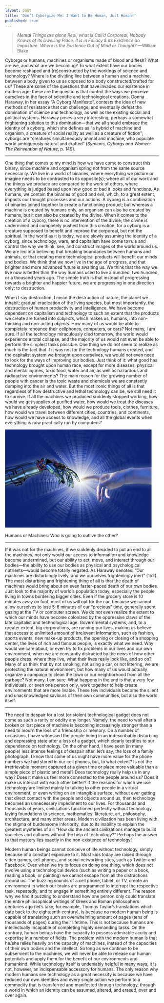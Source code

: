 ```yaml
---
layout: post
title: 'Don’t Cyborgize Me: I Want to Be Human, Just Human!'
published: true
---
```


> *Mental Things are alone Real; what is Call’d Corporeal, Nobody Knows
> of its Dwelling Place: it is in Fallacy & its Existence an Imposture.
> Where is the Existence Out of Mind or Thought?* —William Blake

<span class="versal c9">C</span>yborgs or humans, machines or organisms
made of blood and flesh? What are we, and what are we becoming? To what
extent have our bodies become reshaped and (re)constructed by the
workings of science and technology? Where is the dividing line between a
human and a machine, between a body given to us as opposed to a body
constructed/crafted for us? These are some of the questions that have
invaded our existence in modern age; these are the questions that
control the ways we perceive ourselves in the face of scientific and
technological creations. Donna Haraway, in her essay “A Cyborg
Manifesto”, contests the idea of new methods of resistance that can
challenge, and eventually defeat the domination of science and
technology, as well as the existing social and political systems.
Haraway poses a very interesting, perhaps a somewhat frightening
solution to this domination—that we all should embrace the identity of a
cyborg, which she defines as “a hybrid of machine and organism, a
creature of social reality as well as a creature of fiction”; cyborgs
are “creatures simultaneously animal and machine, who populate world
ambiguously natural and crafted” (*Symians, Cyborgs and Women: The
Reinvention of Nature*, p. 149). 

*****
One thing that comes to my mind is how we have come to construct this binary, since machine and organism spring not from the same source necessarily. We live in a world of binaries,
where everything we picture or imagine needs to be contrasted to its
opposite(s); where all of our work and the things we produce are
compared to the work of others, where everything is judged based upon
how good or bad it looks and functions. As humans, we contain the
binaries of good and evil, which, to a great extent, impacts our thought
processes and our actions. A cyborg is a combination of binaries joined
together to create a functioning product; but whereas a machine is
created by humans only, an organism can also be created by humans, but
it can also be created by the divine. When it comes to the creation of a
cyborg, there is no intervention of the divine; the divine is undermined
and completely pushed from this creation, for a cyborg is a creature
supposed to benefit and improve the corporeal, but not the spiritual. In
the world as it is today, we are slowly assuming the identity of a
cyborg, since technology, wars, and capitalism have come to rule and
control the way we think, see, and construct images of the world around
us. We are led into believing that breaking boundaries between humans and
animals, or that creating more technological products will benefit our
minds and bodies. We think that we now live in the age of progress, and
that brighter and more advanced future is awaiting us. We think that the
way we live now is better than the way humans used to live a hundred,
two hundred, or a thousand years ago. The simple truth is that instead
of progressing towards a brighter and happier future, we are progressing
in one direction only: to destruction.

When I say destruction, I mean the destruction of nature, the planet we
inhabit; gradual eradication of the living species, but most importantly,
the destruction of human productivity and intelligence. We have become
dependent on capitalism and technology to such an extent that the
products we create are turned into *subjects*, which makes us, humans,
into non-thinking and non-acting *objects*. How many of us would be able
to completely renounce their cellphones, computers, or cars? Not many, I
am sure. If all the technology miraculously died tomorrow, the world
would experience a total collapse, and the majority of us would not even
be able to perform the simplest tasks possible. One thing we do not seem
to realize as much is the fact that if it was not for the technology
humans created, and the capitalist system we brought upon ourselves, we
would not even need to look for the ways of improving our bodies. Just
think of it: what good has technology brought upon human race, except
for more diseases, physical and mental injuries, toxic food, water and air,
as well as hazardous and radioactive environments? The main reason for the
growing number of people with cancer is the toxic waste and chemicals we
are constantly dumping into the air and water. But the most ironic things of
all is that regardless of how destructive and lethal technology can be,
we still need it to survive. If all the machines we produced suddenly
stopped working, how would we get supplies of purified water, how would
we treat the diseases we have already developed, how would we produce
tools, clothes, furniture, how would we travel between different cities,
countries, and continents, how would we have access to knowledge, and
all the global events when everything is now practically run by computers?

![machines-humans.png](../img/machines-humans.png)

Humans or Machines: Who is going to outlive the other?

*****
If it was not for the machines, if we suddenly decided to put an end to
all the machines, not only would our access to information and knowledge
become undermined, but our ability to act, move, and interact through
our bodies—the ability to use our bodies as physical and psychological
nutrients—would become totally negated. As Haraway denotes: “Our
machines are disturbingly lively, and we ourselves frighteningly inert”
(152). The most disturbing and frightening thing of all is that the
death of machines would bring about an even faster-paced death of our
own bodies. Just look to the majority of world’s population today,
especially the people living in towns bordering bigger cities. Even if
the grocery store is 10 minutes away on foot, most of us will opt for
the car, because we cannot allow ourselves to lose 5-6 minutes of our
“precious” time, generally spent gazing at the TV or computer screen. We
do not even realize the extent to which our minds have become colonized
by the oppressive claws of the late capitalist and technological age.
Governmental systems, and, to a greater extent, big corporations, are
running our lives, making us believe that access to unlimited amount of
irrelevant information, such as fashion, sports events, new make-up
products, the opening or closing of a shopping center, the lives of rich
and famous people, is exactly what we need. Why would we care about, or
even try to fix problems in our lives and our own environment, when we
are constantly distracted by the news of how other people dress, where
they live, what their lives really look like, and so on? Many of us
think that by not smoking, not using a car, or not littering, we are
protecting the natural environment, but how many of us would actually
organize a campaign to clean the town or our neighborhood from all the
garbage? Not many, I am sure. What happens in the end is that a very few
individuals, or even one person only, work together to help create
environments that are more livable. These few individuals become the silent and unacknowledged saviours of their own communities, but also the world itself.

*****
The need to despair for a lost (or stolen) technological gadget does not
come as such a rarity or oddity any longer. Namely, the need to wail
after a broken or lost piece of machine is becoming increasingly
stronger than a need to mourn the loss of a friendship or memory. On a
number of occasions, I have witnessed the people being in an
indescribably disturbing and depressing state after a loss of a gadget,
which clearly testifies to our dependence on technology. On the other
hand, I have seen (in many people) less intense feelings of despair
after, let’s say, the loss of a family photograph. I know that some of
us might have more value for the phone numbers we had stored in our cell
phones, but, to what extent? Is not the irretrievable moment captured at
a given time or place more valuable than a simple piece of plastic and
metal? Does technology really help us in any way? Does it make us feel
more connected to the people around us? Does it make us interact with
each other better? If the reasons for which we use technology are
limited mainly to talking to other people in a virtual environment, or
even writing on an intangible surface, without ever getting that direct
contact with the people and objects around us, then technology becomes
an unnecessary impediment to our lives. For thousands and thousands of
years, civilizations functioned perfectly without technology, laying
foundations to science, mathematics, literature, art, philosophy,
architecture, and many other areas. Modern civilization has been living
with the stigma of burdensome inferiority, due to its inability to
explain the greatest mysteries of all: “How did the ancient
civilizations manage to build societies and cultures without the help of
technology?” Perhaps the answer to that mystery lies exactly in the
non-existence of technology!

Modern human beings cannot conceive of life without technology, simply
because of a constant exposure to it. Most kids today are raised through
video games, cell phones, and social networking sites, such as Twitter
and Facebook. Even when we try to focus on doing one thing, which does
not involve using a technological device (such as writing a paper or a
book, reading a book, or painting) we cannot escape from all the
distractions around us. The buzzing sounds of a cell phone, tablet, or
TV, create an environment in which our brains are programmed to
interrupt the respective task, repeatedly, and to engage in something
entirely different. The reason why we find it puzzling to understand how
one person only could translate the entire philosophical writings of
Greek and Roman philosophers centuries ago (let’s take, for example,
Thomas Taylor’s translations which date back to the eighteenth century),
is because no modern human being is capable of translating such an
overwhelming amount of pages (tens of thousands of pages) during their
lifetime. This is not because humans are intellectually incapable of
completing highly demanding tasks. On the contrary, human beings have
the capacity to possess admirable acuity and expertise in a number of
fields. The problem with the modern human is that he/she relies heavily
on the capacity of machines, instead of the capacities of their own
bodies and the intellect. So long as we continue to be subservient to
the machines, we will never be able to release our human potentials and
apply them for the benefit of our environments and humankind. While
technology itself is undeniably helpful in many ways, it is not,
however, an indispensable accessory for humans. The only reason why
modern humans see technology as a great necessity is because we have
reduced our own identities and every single action we perform to a
commodity that is transferred and manifested through technology, through
a world in which an identity can be assumed, altered, and erased, over
and over again.
